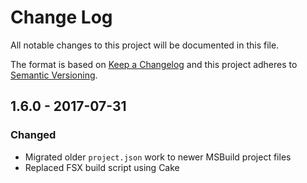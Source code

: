 # Change Log
All notable changes to this project will be documented in this file.

The format is based on [Keep a Changelog](http://keepachangelog.com/)
and this project adheres to [Semantic Versioning](http://semver.org/).

## 1.6.0 - 2017-07-31

### Changed

- Migrated older `project.json` work to newer MSBuild project files
- Replaced FSX build script using Cake